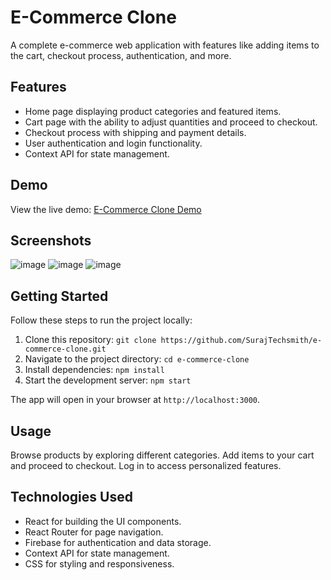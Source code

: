 # E-Commerce Clone

A complete e-commerce web application with features like adding items to the cart, checkout process, authentication, and more.

## Features

- Home page displaying product categories and featured items.
- Cart page with the ability to adjust quantities and proceed to checkout.
- Checkout process with shipping and payment details.
- User authentication and login functionality.
- Context API for state management.

## Demo

View the live demo: [E-Commerce Clone Demo](https://e-commerce-clone-three.vercel.app/)

## Screenshots

![image](https://github.com/SurajTechsmith/e-commerce-clone/assets/132484115/b0b7861e-50ff-48b3-a5b0-5ab53f4f8f0f)
![image](https://github.com/SurajTechsmith/e-commerce-clone/assets/132484115/3a5a108b-371c-487d-8b2e-c0e575656b3b)
![image](https://github.com/SurajTechsmith/e-commerce-clone/assets/132484115/b8405764-a3c7-46b6-84ac-1d76db193ffa)

## Getting Started

Follow these steps to run the project locally:

1. Clone this repository: `git clone https://github.com/SurajTechsmith/e-commerce-clone.git`
2. Navigate to the project directory: `cd e-commerce-clone`
3. Install dependencies: `npm install`
4. Start the development server: `npm start`

The app will open in your browser at `http://localhost:3000`.

## Usage

Browse products by exploring different categories. Add items to your cart and proceed to checkout. Log in to access personalized features.

## Technologies Used

- React for building the UI components.
- React Router for page navigation.
- Firebase for authentication and data storage.
- Context API for state management.
- CSS for styling and responsiveness.

